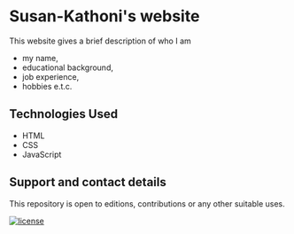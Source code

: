 # Susan-Kathoni's website
This website gives a brief description of who I am 
- my name,
- educational background, 
- job experience, 
- hobbies e.t.c.


## Technologies Used
- HTML
- CSS
- JavaScript  
            
## Support and contact details     
This repository is open to editions, contributions or any other suitable uses.       
          

[![license](https://img.shields.io/github/license/DAVFoundation/captain-n3m0.svg?style=flat-square)](https://github.com/DAVFoundation/captain-n3m0/blob/master/LICENSE)